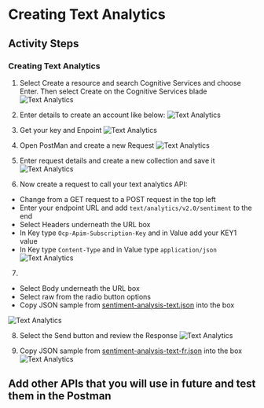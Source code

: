 # Creating Text Analytics

## Activity Steps
### Creating Text Analytics

1. Select Create a resource and search Cognitive Services and choose Enter. Then select Create on the Cognitive Services blade
![Text Analytics](../images/05-TextAnalytics/01.TextAnalytics.PNG)

2. Enter details to create an account like below:
![Text Analytics](../images/05-TextAnalytics/02.TextAnalytics.PNG)

3. Get your key and Enpoint 
![Text Analytics](../images/05-TextAnalytics/03.TextAnalytics.PNG)

4. Open PostMan and create a new Request
![Text Analytics](../images/05-TextAnalytics/04.TextAnalytics.PNG)

5. Enter request details and create a new collection and save it
![Text Analytics](../images/05-TextAnalytics/05.TextAnalytics.PNG)

6. Now create a request to call your text analytics API:
* Change from a GET request to a POST request in the top left
* Enter your endpoint URL and add ``text/analytics/v2.0/sentiment`` to the end
* Select Headers underneath the URL box
* In Key type ``Ocp-Apim-Subscription-Key`` and in Value add your KEY1 value
* In Key type ``Content-Type`` and in Value type ``application/json``
![Text Analytics](../images/05-TextAnalytics/06.TextAnalytics.PNG)


7. 
* Select Body underneath the URL box
* Select raw from the radio button options
* Copy JSON sample from [sentiment-analysis-text.json](https://github.com/gosiaborzecka/ProgNetWorkshop/blob/master/steps/05-TextAnalytics/sentiment-analysis-text.json) into the box

![Text Analytics](../images/05-TextAnalytics/07.TextAnalytics.PNG)

8. Select the Send button and review the Response
![Text Analytics](../images/05-TextAnalytics/08.TextAnalytics.PNG)

9. Copy JSON sample from [sentiment-analysis-text-fr.json](https://github.com/gosiaborzecka/ProgNetWorkshop/blob/master/steps/05-TextAnalytics/sentiment-analysis-text-fr.json) into the box
![Text Analytics](../images/05-TextAnalytics/09.TextAnalytics.PNG)

## Add other APIs that you will use in future and test them in the Postman